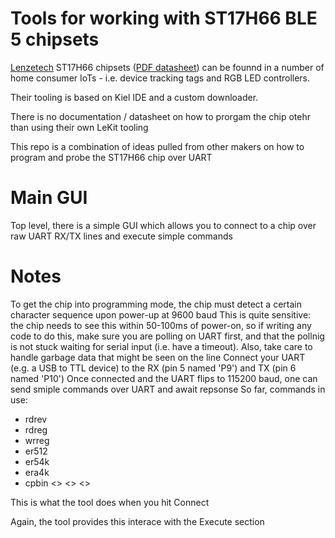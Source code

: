 # Tools for working with ST17H66 BLE 5 chipsets

[Lenzetech](https://www.lenzetech.com/) ST17H66 chipsets ([PDF datasheet](https://www.lenzetech.com/public/store/pdf/jsggs/ST17H66B2_BLE_SoC_Datasheet_v1.1.2.pdf)) can be founnd in a number of home consumer IoTs - i.e. device tracking tags and RGB LED controllers.

Their tooling is based on Kiel IDE and a custom downloader.

There is no documentation / datasheet on how to prorgam the chip otehr than using their own LeKit tooling

This repo is a combination of ideas pulled from other makers on how to program and probe the ST17H66 chip over UART

# Main GUI

Top level, there is a simple GUI which allows you to connect to a chip over raw UART RX/TX lines and execute simple commands

# Notes

To get the chip into programming mode, the chip must detect a certain character sequence upon power-up at 9600 baud
This is quite sensitive: the chip needs to see this within 50-100ms of power-on, so if writing any code to do this, make sure you are polling on UART first, and that the pollnig is not stuck waiting for serial input (i.e. have a timeout). Also, take care to handle garbage data that might be seen on the line
Connect your UART (e.g. a USB to TTL device) to the RX (pin 5 named 'P9') and TX (pin 6 named 'P10')
Once connected and the UART flips to 115200 baud, one can send smiple commands over UART and await repsonse
So far, commands in use:
- rdrev
- rdreg
- wrreg
- er512
- er54k
- era4k
- cpbin <> <> <>


This is what the tool does when you hit Connect

Again, the tool provides this interace with the Execute section
